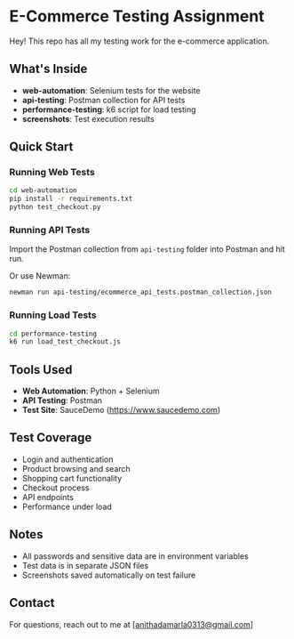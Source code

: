 # E-Commerce Testing Assignment

Hey! This repo has all my testing work for the e-commerce application.

## What's Inside

- **web-automation**: Selenium tests for the website
- **api-testing**: Postman collection for API tests
- **performance-testing**: k6 script for load testing
- **screenshots**: Test execution results

## Quick Start

### Running Web Tests
```bash
cd web-automation
pip install -r requirements.txt
python test_checkout.py
```

### Running API Tests
Import the Postman collection from `api-testing` folder into Postman and hit run.

Or use Newman:
```bash
newman run api-testing/ecommerce_api_tests.postman_collection.json
```

### Running Load Tests
```bash
cd performance-testing
k6 run load_test_checkout.js
```

## Tools Used

- **Web Automation**: Python + Selenium
- **API Testing**: Postman
- **Test Site**: SauceDemo (https://www.saucedemo.com)

## Test Coverage

- Login and authentication
- Product browsing and search
- Shopping cart functionality
- Checkout process
- API endpoints
- Performance under load

## Notes

- All passwords and sensitive data are in environment variables
- Test data is in separate JSON files
- Screenshots saved automatically on test failure

## Contact

For questions, reach out to me at [anithadamarla0313@gmail.com]
